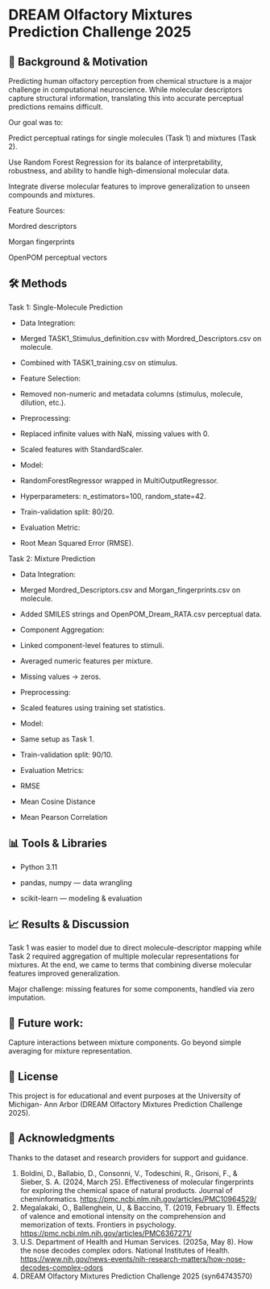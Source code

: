 # DREAM Olfactory Mixtures Prediction Challenge 2025
## 📌 Background & Motivation
Predicting human olfactory perception from chemical structure is a major challenge in computational neuroscience. While molecular descriptors capture structural information, translating this into accurate perceptual predictions remains difficult.

Our goal was to:

Predict perceptual ratings for single molecules (Task 1) and mixtures (Task 2).

Use Random Forest Regression for its balance of interpretability, robustness, and ability to handle high-dimensional molecular data.

Integrate diverse molecular features to improve generalization to unseen compounds and mixtures.

Feature Sources:

Mordred descriptors

Morgan fingerprints

OpenPOM perceptual vectors

## 🛠 Methods
Task 1: Single-Molecule Prediction
* Data Integration:
*   Merged TASK1_Stimulus_definition.csv with Mordred_Descriptors.csv on molecule.
*   Combined with TASK1_training.csv on stimulus.

* Feature Selection:
*   Removed non-numeric and metadata columns (stimulus, molecule, dilution, etc.).

* Preprocessing:
*   Replaced infinite values with NaN, missing values with 0.
*   Scaled features with StandardScaler.

* Model:
*   RandomForestRegressor wrapped in MultiOutputRegressor.
*   Hyperparameters: n_estimators=100, random_state=42.
*   Train-validation split: 80/20.

* Evaluation Metric: 
*   Root Mean Squared Error (RMSE).

Task 2: Mixture Prediction
* Data Integration:
*   Merged Mordred_Descriptors.csv and Morgan_fingerprints.csv on molecule.
*   Added SMILES strings and OpenPOM_Dream_RATA.csv perceptual data.

* Component Aggregation:
*   Linked component-level features to stimuli.
*   Averaged numeric features per mixture.
*   Missing values → zeros.

* Preprocessing:
*   Scaled features using training set statistics.

* Model:
*   Same setup as Task 1.
*   Train-validation split: 90/10.

* Evaluation Metrics:
*   RMSE
*   Mean Cosine Distance
*   Mean Pearson Correlation

## 📊 Tools & Libraries
* Python 3.11

* pandas, numpy — data wrangling

* scikit-learn — modeling & evaluation

## 📈 Results & Discussion
Task 1 was easier to model due to direct molecule-descriptor mapping while Task 2 required aggregation of multiple molecular representations for mixtures. At the end, we came to terms that combining diverse molecular features improved generalization.

Major challenge: missing features for some components, handled via zero imputation.

## 📌 Future work:
Capture interactions between mixture components.
Go beyond simple averaging for mixture representation.

## 📝 License
This project is for educational and event purposes at the University of Michigan- Ann Arbor (DREAM Olfactory Mixtures Prediction Challenge 2025).


## 🙏 Acknowledgments
Thanks to the dataset and research providers for support and guidance.

1. Boldini, D., Ballabio, D., Consonni, V., Todeschini, R., Grisoni, F., & Sieber, S. A. (2024, March 25). Effectiveness of molecular fingerprints for exploring the chemical space of natural products. Journal of cheminformatics. https://pmc.ncbi.nlm.nih.gov/articles/PMC10964529/ 
2. Megalakaki, O., Ballenghein, U., & Baccino, T. (2019, February 1). Effects of valence and emotional intensity on the comprehension and memorization of texts. Frontiers in psychology. https://pmc.ncbi.nlm.nih.gov/articles/PMC6367271/ 
3. U.S. Department of Health and Human Services. (2025a, May 8). How the nose decodes complex odors. National Institutes of Health. https://www.nih.gov/news-events/nih-research-matters/how-nose-decodes-complex-odors 
4. DREAM Olfactory Mixtures Prediction Challenge 2025 (syn64743570)


